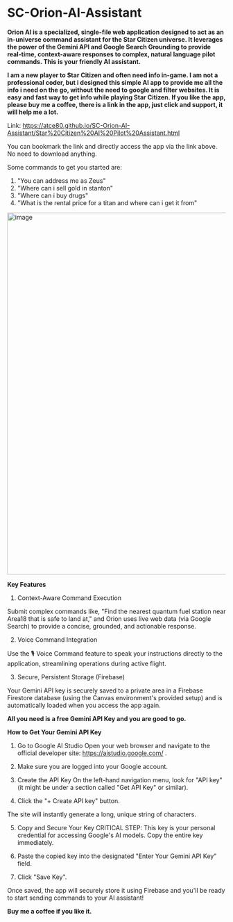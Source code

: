 # SC-Orion-AI-Assistant


**Orion AI is a specialized, single-file web application designed to act as an in-universe command assistant for the Star Citizen universe. It leverages the power of the Gemini API and Google Search Grounding to provide real-time, context-aware responses to complex, natural language pilot commands. This is your friendly AI assistant.** 

**I am a new player to Star Citizen and often need info in-game. I am not a professional coder, but i designed this simple AI app to provide me all the info i need on the go, without the need to google and filter websites. It is easy and fast way to get info while playing Star Citizen. If you like the app, please buy me a coffee, there is a link in the app, just click and support, it will help me a lot.**

Link: https://atce80.github.io/SC-Orion-AI-Assistant/Star%20Citizen%20AI%20Pilot%20Assistant.html

You can bookmark the link and directly access the app via the link above. No need to download anything. 

Some commands to get you started are:
1. "You can address me as Zeus"
2. "Where can i sell gold in stanton"
3. "Where can i buy drugs"
4. "What is the rental price for a titan and where can i get it from"

<img width="922" height="833" alt="image" src="https://github.com/user-attachments/assets/3f17879a-9638-4be5-ad9b-69505cc30883" />



**Key Features**

1. Context-Aware Command Execution

Submit complex commands like, "Find the nearest quantum fuel station near Area18 that is safe to land at," and Orion uses live web data (via Google Search) to provide a concise, grounded, and actionable response.

2. Voice Command Integration

Use the 🎙️ Voice Command feature to speak your instructions directly to the application, streamlining operations during active flight.

3. Secure, Persistent Storage (Firebase)

Your Gemini API key is securely saved to a private area in a Firebase Firestore database (using the Canvas environment's provided setup) and is automatically loaded when you access the app again.




**All you need is a free Gemini API Key and you are good to go.**

**How to Get Your Gemini API Key**
1. Go to Google AI Studio
Open your web browser and navigate to the official developer site: https://aistudio.google.com/ .

2. Make sure you are logged into your Google account.

3. Create the API Key
On the left-hand navigation menu, look for "API key" (it might be under a section called "Get API Key" or similar).

4. Click the "+ Create API key" button.

The site will instantly generate a long, unique string of characters.

5. Copy and Secure Your Key
CRITICAL STEP: This key is your personal credential for accessing Google's AI models. Copy the entire key immediately.


6. Paste the copied key into the designated "Enter Your Gemini API Key" field.

7. Click "Save Key".

Once saved, the app will securely store it using Firebase and you'll be ready to start sending commands to your AI assistant!

**Buy me a coffee if you like it.**
